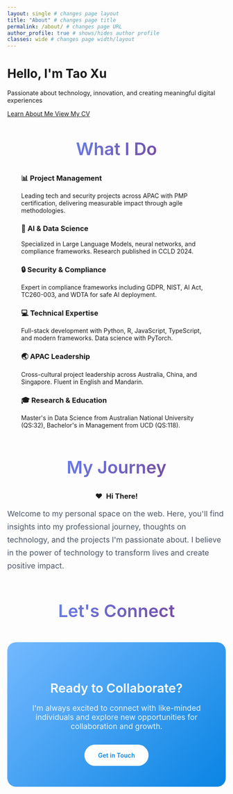 ```yaml
---
layout: single # changes page layout
title: "About" # changes page title
permalink: /about/ # changes page URL
author_profile: true # shows/hides author profile
classes: wide # changes page width/layout
---
```


<!-- 
OLD DUPLICATED CSS - MOVED TO assets/css/main.scss
TODO: Remove this commented block after confirming new CSS classes work

<style>
  .page__title { display: none !important; }
  .page__meta { display: none !important; }
  
  /* Author profile photo overlay fix */
  .sidebar .author__avatar img,
  .author__avatar img {
    transition: none !important; /* image transition */
    opacity: 1 !important;       /* image opacity */
    filter: none !important;     /* image filter */
    transform: none !important;  /* image transform */
  }
  
  .sidebar .author__avatar::before,
  .sidebar .author__avatar::after,
  .author__avatar::before,
  .author__avatar::after {
    display: none !important;    /* pseudo-element display */
    content: none !important;    /* pseudo-element content */
  }
  
  .sidebar .author__avatar:hover img,
  .author__avatar:hover img {
    opacity: 1 !important;       /* hover opacity */
    filter: none !important;     /* hover filter */
    transform: none !important;  /* hover transform */
  }
  
  /* Card grid */
  .about-grid {
    display: grid !important; /* grid/flex layout */
    grid-template-columns: repeat(auto-fit, minmax(300px, 1fr)) !important; /* card min width/columns */
    gap: 1.5rem !important; /* space between cards */
    margin: 2rem 0 !important; /* grid margin */
    width: 100% !important; /* grid width */
    max-width: 100% !important; /* max grid width */
  }
  
  .about-card {
    background: white !important; /* card background */
    padding: 1.2rem 1.2rem; /* card padding */
    border-radius: 12px !important; /* card border radius */
    box-shadow: 0 4px 6px rgba(0, 0, 0, 0.07) !important; /* card shadow */
    border: 4px solid #e9ecef !important; /* card border */
    transition: transform 0.3s ease, box-shadow 0.3s ease !important; /* card transition */
    min-height: 180px !important; /* min card height */
    max-height: none !important; /* max card height */
    display: flex !important; /* card layout */
    flex-direction: column !important; /* card flex direction */
    overflow: hidden !important; /* card overflow */
    word-wrap: break-word !important; /* word wrap */
    box-sizing: border-box !important; /* box sizing */
  }
  
  .about-card:hover {
    transform: translateY(-2px) !important; /* hover move */
    box-shadow: 0 8px 20px rgba(0, 0, 0, 0.15) !important; /* hover shadow */
  }
  
  .about-card-icon {
    font-size: 2rem !important; /* icon size */
    margin-bottom: 0.8rem !important; /* icon margin */
    display: block !important; /* icon display */
    line-height: 1 !important; /* icon line height */
  }
  
  .about-card h3 {
    color: #007AFF !important; /* heading color */
    margin: 0 0 0.8rem 0 !important; /* heading margin */
    font-size: 1.2rem !important; /* heading size */
    font-weight: 600 !important; /* heading weight */
    line-height: 1.3 !important; /* heading line height */
    word-wrap: break-word !important; /* heading wrap */
  }
  
  .about-card p {
    color: #666 !important; /* text color */
    line-height: 1.5 !important; /* text line height */
    font-size: 0.95rem !important; /* text size */
    flex-grow: 1 !important; /* text flex grow */
    margin: 0 !important; /* text margin */
    overflow: hidden !important; /* text overflow */
    word-wrap: break-word !important; /* text wrap */
    hyphens: auto !important; /* text hyphenation */
  }
  
  /* Mobile responsiveness */
  @media (max-width: 768px) { /* mobile breakpoint */
    .about-grid {
      grid-template-columns: 1fr !important; /* single column */
      gap: 1rem !important; /* mobile gap */
    }
    .about-card {
      padding: 1.2rem !important; /* mobile card padding */
    }
  }
  
  /* Force grid in content */
  .page__content .about-grid {
    display: grid !important; /* force grid */
  }
  
  .page__content {
    overflow-x: hidden !important;
  }
</style>
-->

<div class="hero-section hero-section--about">
  <h1 class="hero__title">Hello, I'm Tao Xu</h1>
  <p class="hero__subtitle">Passionate about technology, innovation, and creating meaningful digital experiences</p>
  <div class="hero-buttons">
    <a href="/bio/" class="hero-btn">
      <span data-translate="Learn About Me">Learn About Me</span>
    </a>
    <a href="/cv/" class="hero-btn">
      <span data-translate="View My CV">View My CV</span>
    </a>
  </div>
</div>

<div style="max-width: 1200px; margin: 0 auto; padding: 0 2rem;">
  
<h2 style="font-size: 2.5rem; font-weight: 600; color: #2d3748; margin: 3rem 0 2rem 0; text-align: center;">
  <span style="background: linear-gradient(135deg, #667eea, #764ba2); -webkit-background-clip: text; -webkit-text-fill-color: transparent; background-clip: text;">What I Do</span>
</h2>

  
<div class="about-grid">
  <!-- CHANGED: Icons moved inside h3 tags -->
  <div class="about-card">
    <h3><span class="icon">📊</span> <span data-translate="Project Management">Project Management</span></h3>
    <p>Leading tech and security projects across APAC with PMP certification, delivering measurable impact through agile methodologies.</p>
  </div>
  <div class="about-card">
    <h3><span class="icon">🤖</span> <span data-translate="AI & Data Science">AI & Data Science</span></h3>
    <p>Specialized in Large Language Models, neural networks, and compliance frameworks. Research published in CCLD 2024.</p>
  </div>
  <div class="about-card">
    <h3><span class="icon">🔒</span> <span data-translate="Security & Compliance">Security & Compliance</span></h3>
    <p>Expert in compliance frameworks including GDPR, NIST, AI Act, TC260-003, and WDTA for safe AI deployment.</p>
  </div>
  <div class="about-card">
    <h3><span class="icon">💻</span> <span data-translate="Technical Expertise">Technical Expertise</span></h3>
    <p>Full-stack development with Python, R, JavaScript, TypeScript, and modern frameworks. Data science with PyTorch.</p>
  </div>
  <div class="about-card">
    <h3><span class="icon">🌏</span> <span data-translate="APAC Leadership">APAC Leadership</span></h3>
    <p>Cross-cultural project leadership across Australia, China, and Singapore. Fluent in English and Mandarin.</p>
  </div>
  <div class="about-card">
    <h3><span class="icon">🎓</span> <span data-translate="Research & Education">Research & Education</span></h3>
    <p>Master's in Data Science from Australian National University (QS:32), Bachelor's in Management from UCD (QS:118).</p>
  </div>
</div>

</div>

<h2 style="font-size: 2.5rem; font-weight: 600; color: #2d3748; margin: 4rem 0 2rem 0; text-align: center;">
  <span style="background: linear-gradient(135deg, #667eea, #764ba2); -webkit-background-clip: text; -webkit-text-fill-color: transparent; background-clip: text;">My Journey</span>
</h2>

<div class="about-card">
  <h3 style="display: flex; align-items: center; justify-content: center;">
    <span class="icon" style="margin-right: 0.5em;">❤️</span>
    <span data-translate="Hi There!">Hi There!</span>
  </h3>
  <p style="font-size: 1.1rem; line-height: 1.7; color: #4a5568; margin: 0;">
  Welcome to my personal space on the web. Here, you'll find insights into my professional journey, thoughts on technology, and the projects I'm passionate about. I believe in the power of technology to transform lives and create positive impact.
  </p>
</div>

<h2 style="font-size: 2.5rem; font-weight: 600; color: #2d3748; margin: 4rem 0 2rem 0; text-align: center;">
  <span style="background: linear-gradient(135deg, #667eea, #764ba2); -webkit-background-clip: text; -webkit-text-fill-color: transparent; background-clip: text;">Let's Connect</span>
</h2>

<div style="background: linear-gradient(135deg, #74b9ff 0%, #0984e3 100%); color: white; padding: 3rem 2rem; border-radius: 20px; text-align: center; margin: 3rem 0;">
  <h3 style="font-size: 1.8rem; font-weight: 600; margin-bottom: 1rem; color: white;">Ready to Collaborate?</h3>
  <p style="font-size: 1.1rem; opacity: 0.9; margin-bottom: 2rem; max-width: 500px; margin-left: auto; margin-right: auto;">
    I'm always excited to connect with like-minded individuals and explore new opportunities for collaboration and growth.
  </p>
  <a href="/contact/" style="display: inline-block; background: white; color: #0984e3; padding: 1rem 2rem; border-radius: 25px; text-decoration: none; font-weight: 600; transition: all 0.3s ease;">
    Get in Touch
  </a>
</div>

<!-- Force refresh cache -->
<script>
// Add timestamp to force cache invalidation
document.head.insertAdjacentHTML('beforeend', '<meta name="cache-control" content="no-cache, no-store, must-revalidate">');
</script> 